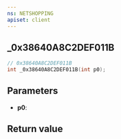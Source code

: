 ```yaml
---
ns: NETSHOPPING
apiset: client
---
```

## _0x38640A8C2DEF011B

```c
// 0x38640A8C2DEF011B
int _0x38640A8C2DEF011B(int p0);
```


## Parameters
* **p0**:

## Return value

